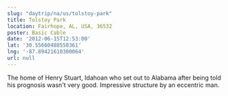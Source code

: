 ```yaml
---
slug: "daytrip/na/us/tolstoy-park"
title: Tolstoy Park
location: Fairhope, AL, USA, 36532
poster: Basic Cable
date: '2012-06-15T12:53:00'
lat: '30.55660488558361'
lng: '-87.89421610300064'
url: null
---
```


The home of Henry Stuart, Idahoan who set out to Alabama after being told his prognosis wasn't very good.  Impressive structure by an eccentric man.
